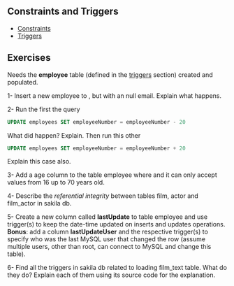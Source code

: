 ##  Constraints and Triggers

-  [Constraints](class_16_1.md)
-  [Triggers](class_16_2.md)


## Exercises 
Needs the **employee** table (defined in the [triggers](class_16_2.md) section) created and populated.

1-  Insert a new employee to , but with an null email. Explain what happens.

2- Run the first the query 

  ```sql
  UPDATE employees SET employeeNumber = employeeNumber - 20
  ```
  What did happen? Explain.
  Then run this other
  ```sql
  UPDATE employees SET employeeNumber = employeeNumber + 20
  ```
  Explain this case also.

3- Add a age column to the table employee where and it can only accept values from 16 up to 70 years old.

4- Describe the *referential integrity* between tables film, actor and film_actor in sakila db.

5- Create a new column called **lastUpdate** to table employee and use trigger(s) to keep the date-time updated on inserts and updates operations. **Bonus**: add a column **lastUpdateUser** and the respective trigger(s) to specify who was the last MySQL user that changed the row (assume multiple users, other than root, can connect to MySQL and change this table).

6- Find all the triggers in sakila db related to loading film_text table. What do they do? Explain each of them using its source code for the explanation.

